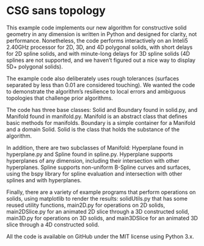 # CSG sans topology
This example code implements our new algorithm for constructive solid geometry in any dimension is written in Python and designed for clarity, not performance. Nonetheless, the code performs interactively on an Inteli5 2.40GHz processor for 2D, 3D, and 4D polygonal solids, with short delays for 2D spline solids, and with minute-long delays for 3D spline solids (4D splines are not supported, and we haven’t figured out a nice way to display 5D+ polygonal solids).

The example code also deliberately uses rough tolerances (surfaces separated by less than 0.01 are considered touching). We wanted the code to demonstrate the algorithm’s resilience to local errors and ambiguous topologies that challenge prior algorithms.

The code has three base classes: Solid and Boundary found in solid.py, and Manifold found in manifold.py. Manifold is an abstract class that defines basic methods for manifolds. Boundary is a simple container for a Manifold and a domain Solid. Solid is the class that holds the substance of the algorithm.

In addition, there are two subclasses of Manifold: Hyperplane found in hyperplane.py and Spline found in spline.py. Hyperplane supports hyperplanes of any dimension, including their intersection with other hyperplanes. Spline supports non-uniform B-Spline curves and surfaces, using the bspy library for spline evaluation and intersection with other splines and with hyperplanes.

Finally, there are a variety of example programs that perform operations on solids, using matplotlib to render the results: solidUtils.py that has some reused utility functions, main2D.py for operations on 2D solids, main2DSlice.py for an animated 2D slice through a 3D constructed solid, main3D.py for operations on 3D solids, and main3DSlice for an animated 3D slice through a 4D constructed solid.

All the code is available on GitHub under the MIT license using Python 3.x.